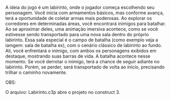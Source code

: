 A ideia do jogo é um labirinto, onde o jogador começa escolhendo seu personagem. Você inicia com armamentos básicos, mas conforme avança, terá a oportunidade de coletar armas mais poderosas. 
Ao explorar os corredores em determinadas áreas, você encontrará inimigos para batalhar. Ao se aproximar deles, uma animação imersiva acontece, 
como se você estivesse sendo transportado para uma nova sala dentro do próprio labirinto. Essa sala especial é o campo de batalha (como exemplo veja a iamgem: sala de batalha ex), com o cenário clássico de labirinto ao fundo. Ali, 
você enfrentará o inimigo, com ambos os personagens exibidos em destaque, mostrando suas barras de vida. A batalha acontece nesse momento.
Se você derrotar o inimigo, terá a chance de seguir adiante no labirinto. Porém, se perder, será transportado de volta ao início, 
precisando trilhar o caminho novamente.

OBS:

O arquivo: Labirinto.c3p abre o projeto no construct 3.
